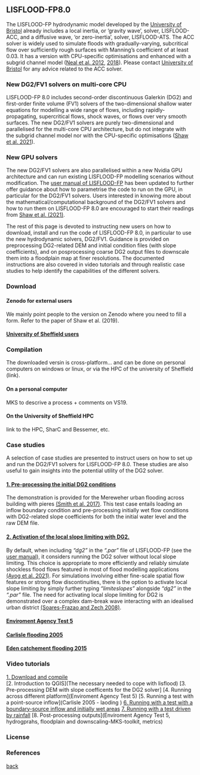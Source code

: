 
## LISFLOOD-FP8.0

The LISFLOOD-FP hydrodynamic model developed by the [University of Bristol](http://www.bristol.ac.uk/geography/research/hydrology/models/lisflood/) already includes a local inertia, or ‘gravity wave’, solver, LISFLOOD-ACC, and a diffusive wave, ‘or zero-inertia’, solver, LISFLOOD-ATS. The ACC solver is widely used to simulate floods with gradually-varying, subcritical flow over sufficiently rough surfaces with Manning’s coefficient of at least 0.03. It has a version with CPU-specific optimisations and enhanced with a subgrid channel model ([Neal et al. 2012](https://agupubs.onlinelibrary.wiley.com/doi/10.1029/2012WR012514), [2018](https://www.sciencedirect.com/science/article/pii/S1364815217307478)). Please contact [University of Bristol](http://www.bristol.ac.uk/geography/research/hydrology/models/lisflood/) for any advice related to the ACC solver.   

### New DG2/FV1 solvers on multi-core CPU 
LISFLOOD-FP 8.0 includes second-order discontinuous Galerkin (DG2) and first-order finite volume (FV1) solvers of the two-dimensional shallow water equations for modelling a wide range of flows, including rapidly-propagating, supercritical flows, shock waves, or flows over very smooth surfaces. The new DG2/FV1 solvers are purely two-dimensional and parallelised for the multi-core CPU architecture, but do not integrate with the subgrid channel model nor with the CPU-specific optimisations ([Shaw et al. 2021](https://gmd.copernicus.org/preprints/gmd-2020-340/)).

### New GPU solvers  
The new DG2/FV1 solvers are also parallelised within a new Nvidia GPU architecture and can run existing LISFLOOD-FP modelling scenarios without modification. The [user manual of LISFLOOD-FP](https://drive.google.com/file/d/1Yk5txMWWfSqPcPOqjQh30XLSp8Sypy1M/view?usp=sharing) has been updated to further offer guidance about how to parametrise the code to run on the GPU, in particular for the DG2/FV1 solvers. Users interested in knowing more about the mathematical/computational background of the DG2/FV1 solvers and how to run them on LISFLOOD-FP 8.0 are encouraged to start their readings from [Shaw et al. (2021)](https://gmd.copernicus.org/preprints/gmd-2020-340/). 

The rest of this page is devoted to instructing new users on how to download, install and run the code of LISFLOOD-FP 8.0, in particular to use the new hydrodynamic solvers, DG2/FV1. Guidance is provided on preprocessing DG2-related DEM and initial condition files (with slope coefficients), and on posprocessing coarse DG2 output files to downscale them into a floodplain map at finer resolutions. The documented instructions are also covered in video tutorials and through realistic case studies to help identify the capabilities of the different solvers. 


### Download  

#### Zenodo for external users 
We mainly point people to the version on Zenodo where you need to fill a form. Refer to the paper of Shaw et al. (2019). 

#### [University of Sheffield users](./UoS_HPC.md) 


### Compilation   
The downloaded versin is cross-platform... and can be done on personal computers on windows or linux, or via the HPC of the university of Sheffield (link).  

#### On a personal computer
MKS to descrive a process + comments on VS19.  

#### On the University of Sheffield HPC 
link to the HPC, SharC and Bessemer, etc. 


### Case studies 
A selection of case studies are presented to instruct users on how to set up and run the DG2/FV1 solvers for LISFLOOD-FP 8.0. These studies are also useful to gain insights into the potential utility of the DG2 solver. 

#### [1. Pre-processing the initial DG2 conditions](./Merewether.md)
The demonstration is provided for the Mereweher urban flooding across building with pieres [(Smith et al. 2017)](https://www.tandfonline.com/doi/abs/10.1080/15715124.2016.1193510). This test case entails loading an inflow boundary condition and pre-processing initially wet flow conditions with DG2-related slope coefficients for both the initial water level and the raw DEM file.    

#### [ 2. Activation of the local slope limiting with DG2.](./25_Blocks.md) 
By default, when including *“dg2”* in the *“.par”* file of LISFLOOD-FP (see the [user manual](https://drive.google.com/file/d/1Yk5txMWWfSqPcPOqjQh30XLSp8Sypy1M/view?usp=sharing)), it considers running the DG2 solver without local slope limiting. This choice is appropriate to more efficiently and reliably simulate shockless flood flows featured in most of flood modelling applications [(Ayog et al. 2021)](https://www.sciencedirect.com/science/article/abs/pii/S0022169420313858). For simulations involving either fine-scale spatial flow features or strong flow discontinuities, there is the option to activate local slope limiting by simply further typing *“limiteslopes”* alongside *“dg2”* in the *“.par”* file. The need for activating local slope limiting for DG2 is demonstrated over a complex dam-break wave interacting with an idealised urban district [(Soares-Frazao and Zech 2008)](https://www.tandfonline.com/doi/abs/10.3826/jhr.2008.3164).

#### [Enviroment Agency Test 5](./EnvAcy5.md)  
#### [Carlisle flooding 2005](./Carlistle_flooding.md)
#### [Eden catchement flooding 2015](./Desmond_Eden2015.md)  


### Video tutorials  
[1. Download and compile](./VideoTutorials/Download_and_compile)   
[2. Introduction to QGIS](The necessary needed to cope with lisflood)
[3. Pre-processing DEM with slope coefficents for the DG2 solver]
[4. Running across different platform](Enviroment Agency Test 5)
[5. Running a test with a point-source inflow](Carlisle 2005 - laoding )
[6. Running with a test with a boundary-source inflow and initially wet areas](Merewether)
[7. Running with a test driven by rainfall](Eden)
[8. Post-processing outputs](Enviroment Agency Test 5, hydrogprahs, floodplain and downscaling-MKS-toolkit, metrics)


### License 


### References 




[back](./)

